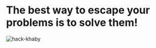 # The best way to escape your problems is to solve them!

![hack-khaby](https://user-images.githubusercontent.com/89124366/175925341-d841068c-5ac9-48fa-a17d-ea40736b5e2a.gif)